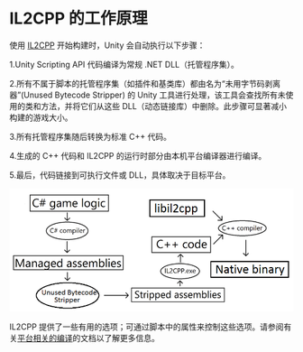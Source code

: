 # IL2CPP 的工作原理

使用 [IL2CPP](IL2CPP.html) 开始构建时，Unity 会自动执行以下步骤：

1.Unity Scripting API 代码编译为常规 .NET DLL（托管程序集）。

2.所有不属于脚本的托管程序集（如插件和基类库）都由名为“未用字节码剥离器”(Unused Bytecode Stripper) 的 Unity 工具进行处理，该工具会查找所有未使用的类和方法，并将它们从这些 DLL（动态链接库）中删除。此步骤可显著减小构建的游戏大小。

3.所有托管程序集随后转换为标准 C++ 代码。

4.生成的 C++ 代码和 IL2CPP 的运行时部分由本机平台编译器进行编译。

5.最后，代码链接到可执行文件或 DLL，具体取决于目标平台。

![使用 IL2CPP 构建项目时所采取的自动步骤的图表](../uploads/Main/IL2CPP-3.png)

IL2CPP 提供了一些有用的选项；可通过脚本中的属性来控制这些选项。请参阅有关[平台相关的编译](PlatformDependentCompilation.html)的文档以了解更多信息。
